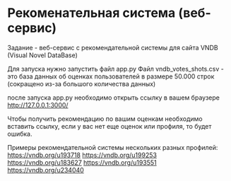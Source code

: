 # Рекоменательная система (веб-сервис)
Задание - веб-сервис с рекомендательной системы для сайта VNDB (Visual Novel DataBase)

Для запуска нужно запустить файл app.py
Файл vndb_votes_shots.csv - это база данных об оценках пользователей в размере 50.000 строк (сокращено из-за большого количества данных)

после запуска app.py необходимо открыть ссылку в вашем браузере http://127.0.0.1:3000/

Чтобы получить рекомендацию по вашим оценкам необходимо вставить ссылку, если у вас нет еще оценок или профиля, то будет ошибка.


Примеры рекомендательной системы нескольких разных профилей:
https://vndb.org/u193718
https://vndb.org/u199253
https://vndb.org/u183627
https://vndb.org/u193551
https://vndb.org/u234040
